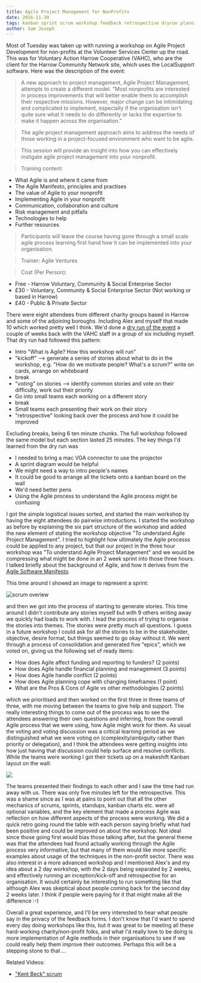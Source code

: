 ```yaml
---
title: Agile Project Management for NonProfits
date: 2016-11-30
tags: kanban sprint scrum workshop feedback retrospective dryrun planning
author: Sam Joseph
---
```


Most of Tuesday was taken up with running a workshop on Agile Project Development for non-profits at the Volunteer Services Center up the road.  This was for Voluntary Action Harrow Cooperative (VAHC), who are the client for the Harrow Community Network site, which uses the LocalSupport software.  Here was the description of the event:

> A new approach to project management, Agile Project Management, attempts to create a different model.
"Most nonprofits are interested in process improvements that will better enable them to accomplish their respective missions. However, major change can be intimidating and complicated to implement, especially if the organisation isn’t quite sure what it needs to do differently or lacks the expertise to make it happen across the organisation."

> The agile project management approach aims to address the needs of those working in a project-focused environment who want to be agile.

> This session will provide an insight into how you can effectively instigate agile project management into your nonprofit. 

> Training content:

 - What Agile is and where it came from
 - The Agile Manifesto, principles and practises
 - The value of Agile to your nonprofit
 - Implementing Agile in your nonprofit
 - Communication, collaboration and culture
 - Risk management and pitfalls
 - Technologies to help
 - Further resources

> Participants will leave the course having gone through a small scale agile process learning first hand how it can be implemented into your organisation.

> Trainer: Agile Ventures

> Cost (Per Person):

  - Free - Harrow Voluntary, Community & Social Enterprise Sector
  - £30 - Voluntary, Community & Social Enterprise Sector (Not working or based in Harrow)
  - £40 - Public & Private Sector

There were eight attendees from different charity groups based in Harrow and some of the adjoining boroughs.  Including Alex and myself that made 10 which worked pretty well I think.  We'd done a [dry run of the event](http://nonprofits.agileventures.org/2016/11/21/agile-workshop/) a couple of weeks back with the VAHC staff in a group of six including myself.  That dry run had followed this pattern:

* Intro "What is Agile? How this workshop will run" 
* "kickoff" --> generate a series of stories about what to do in the workshop, e.g. "How do we motivate people?  What's a scrum?" write on cards, arrange on whiteboard 
* break 
* "voting" on stories --> identify common stories and vote on their difficulty, work out their priority 
* Go into small teams each working on a different story 
* break 
* Small teams each presenting their work on their story 
* "retrospective" looking back over the process and how it could be improved 

Excluding breaks, being 6 ten minute chunks.  The full workshop followed the same model but each section lasted 25 minutes.  The key things I'd learned from the dry run was 

* I needed to bring a mac VGA connector to use the projector
* A sprint diagram would be helpful
* We might need a way to intro people's names 
* It could be good to arrange all the tickets onto a kanban board on the wall
* We'd need better pens
* Using the Agile process to understand the Agile process might be confusing 

I got the simple logistical issues sorted, and started the main workshop by having the eight attendees do pairwise introductions.  I started the workshop as before by explaining the six part structure of the workshop and added the new element of stating the workshop objective "To understand Agile Project Management".  I tried to highlight how ultimately the Agile processs could be applied to any project, but that our project in the three hour workshop was "To understand Agile Project Management" and we would be compressing what might be done in an 2 week sprint into those three hours.  I talked briefly about the background of Agile, and how it derives from the [Agile Software Manifesto](http://agilemanifesto.org/).

This time around I showed an image to represent a sprint:

![scrum overiew](http://www.agilenutshell.com/assets/methods/scrum/scrum-overview.png)

and then we got into the process of starting to generate stories.  This time around I didn't contribute any stories myself but with 9 others writing away we quickly had loads to work with.  I lead the process of trying to organise the stories into themes.  The stories were pretty much all questions.  I guess in a future workshop I could ask for all the stories to be in the stakeholder, objective, desire format, but things seemed to go okay without it.  We went through a process of consolidation and generated five "epics", which we voted on, giving us the following set of ready items:

* How does Agile affect funding and reporting to funders? (2 points)
* How does Agile handle financial planning and management (3 points)
* How does Agile handle conflict (2 points)
* How does Agile planning cope with changing timeframes (1 point)
* What are the Pros & Cons of Agile vs other methodologies (2 points)

which we prioritised and then worked on the first three in three teams of three, with me moving between the teams to give help and support.  The really interesting things to come out of the process was to see the attendees answering their own questions and inferring, from the overall Agile process that we were using, how Agile might work for them.  As usual the voting and voting discussion was a critical learning period as we distinguished what we were voting on (complexity/ambiguity rather than priority or delegation), and I think the attendees were getting insights into how just having that discussion could help surface and resolve conflicts.  While the teams were working I got their tickets up on a makeshift Kanban layout on the wall:

![](https://www.dropbox.com/s/tp01dj0jtxdwvfy/non-proft-kanban.jpg?dl=1)

The teams presented their findings to each other and I saw the time had run away with us.  There was only five minutes left for the retrospective.  This was a shame since as I was at pains to point out that all the other mechanics of scrums, sprints, standups, kanban charts etc. were all optional variables, and the key element that made a process Agile was reflection on how different aspects of the process were working.  We did a quick retro going round the table with each person saying briefly what had been positive and could be improved on about the workshop.  Not ideal since those going first would bias those talking after, but the general theme was that the attendees had found actually working through the Agile process very informative, but that many of them would like more specific examples about usage of the techniques in the non-profit sector.  There was also interest in a more advanced workshop and I mentioned Alex's and my idea about a 2 day workshop, with the 2 days being separated by 2 weeks, and effectively running an inception/kick-off and retrospective for an organisation.  It would certainly be interesting to run something like that although Alex was skeptical about people coming back for the second day 2 weeks later.  I think if people were paying for it that might make all the difference :-)

Overall a great experience, and I'll be very interested to hear what people say in the privacy of the feedback forms.  I don't know that I'd want to spend every day doing workshops like this, but it was great to be meeting all these hard-working charity/non-profit folks, and what I'd really love to be doing is more implementation of Agile methods in their organisations to see if we could really help them improve their outcomes.  Perhaps this will be a stepping stone to that ...

Related Videos:

* ["Kent Beck" scrum](https://www.youtube.com/watch?v=3wPmyLfRwxY)


